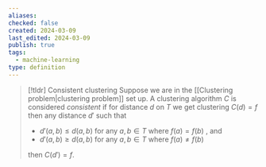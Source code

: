 ```yaml
---
aliases: 
checked: false
created: 2024-03-09
last_edited: 2024-03-09
publish: true
tags:
  - machine-learning
type: definition
---
```

>[!tldr] Consistent clustering
>Suppose we are in the [[Clustering problem|clustering problem]] set up. A clustering algorithm $C$ is considered *consistent* if for distance $d$ on $T$ we get clustering $C(d) = f$ then any distance $d'$ such that 
>- $d'(a,b) \leq d(a,b)$ for any $a,b \in T$ where $f(a) = f(b)$ , and
>- $d'(a,b) \geq d(a,b)$ for any $a,b \in T$ where $f(a) \not = f(b)$
>
>then $C(d') = f$.





